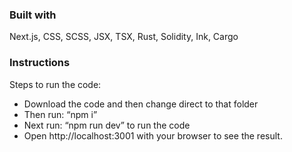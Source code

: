 


### Built with
Next.js, CSS, SCSS, JSX, TSX, Rust, Solidity, Ink, Cargo


### Instructions
Steps to run the code:
- Download the code and then change direct to that folder
- Then run: “npm i”
- Next run: “npm run dev” to run the code
- Open http://localhost:3001 with your browser to see the result.


